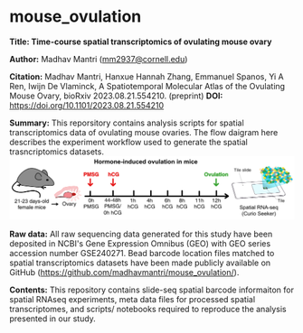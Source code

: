 # mouse_ovulation

**Title: Time-course spatial transcriptomics of ovulating mouse ovary**

**Author:** Madhav Mantri (mm2937@cornell.edu)

**Citation:** Madhav Mantri, Hanxue Hannah Zhang, Emmanuel Spanos, Yi A Ren, Iwijn De Vlaminck, A Spatiotemporal Molecular Atlas of the Ovulating Mouse Ovary, bioRxiv 2023.08.21.554210. (preprint)
**DOI:** https://doi.org/10.1101/2023.08.21.554210

**Summary:** This reporsitory contains analysis scripts for spatial transcriptomics data of ovulating mouse ovaries. The flow daigram here describes the experiment workflow used to generate the spatial trasncriptomics datasets.
![alt text](https://github.com/madhavmantri/mouse_ovulation/blob/main/GITHUB_WORKFLOW.png)

**Raw data:** All raw sequencing data generated for this study have been deposited in NCBI's Gene Expression Omnibus (GEO) with GEO series accession number GSE240271. Bead barcode location files matched to spatial transcriptomics datasets have been made publicly available on GitHub (https://github.com/madhavmantri/mouse_ovulation/).

**Contents:** This repository contains slide-seq spatial barcode informaiton for spatial RNAseq experiments, meta data files for processed spatial transcriptomes, and scripts/ notebooks required to reproduce the analysis presented in our study.
